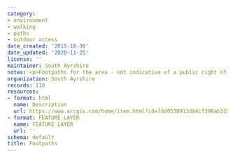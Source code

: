 ```yaml
---
category:
- environment
- walking
- paths
- outdoor access
date_created: '2015-10-30'
date_updated: '2020-11-25'
license: ''
maintainer: South Ayrshire
notes: <p>Footpaths for the area - not indicative of a public right of way</p>
organization: South Ayrshire
records: 110
resources:
- format: html
  name: Description
  url: https://www.arcgis.com/home/item.html?id=fdd0530913d84cf398ab315c86278a06
- format: FEATURE LAYER
  name: FEATURE LAYER
  url: ''
schema: default
title: Footpaths
---
```

